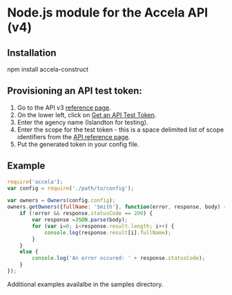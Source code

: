 # Node.js module for the Accela API (v4)

## Installation

npm install accela-construct

## Provisioning an API test token:

1. Go to the API v3 [reference page](https://developer.accela.com/Resource/Index).
2. On the lower left, click on [Get an API Test Token](https://developer.accela.com/TestToken/Index).
3. Enter the agency name (Islandton for testing).
4. Enter the scope for the test token - this is a space delimited list of scope identifiers from the [API reference page](https://developer.accela.com/docs/index.htm).
5. Put the generated token in your config file.

## Example

```javascript
require('accela');
var config = require('./path/to/config');

var owners = Owners(config.config);
owners.getOwners({fullName: 'Smith'}, function(error, response, body) {
	if (!error && response.statusCode == 200) {
		var response =JSON.parse(body);
        for (var i=0; i<response.result.length; i++) {
        	console.log(response.result[i].fullName);
        }
    }
    else {
    	console.log('An error occured: ' + response.statusCode);
    }
});
```

Additional examples availalbe in the samples directory.